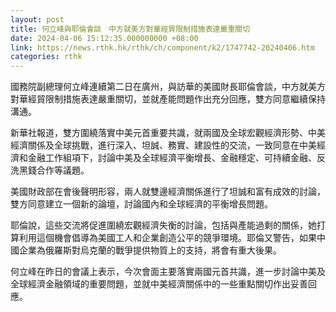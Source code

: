 ```yaml
---
layout: post
title: 何立峰與耶倫會談　中方就美方對華經貿限制措施表達嚴重關切
date: 2024-04-06 15:12:35.000000000 +08:00
link: https://news.rthk.hk/rthk/ch/component/k2/1747742-20240406.htm
categories: rthk
---
```


國務院副總理何立峰連續第二日在廣州，與訪華的美國財長耶倫會談，中方就美方對華經貿限制措施表達嚴重關切，並就產能問題作出充分回應，雙方同意繼續保持溝通。

新華社報道，雙方圍繞落實中美元首重要共識，就兩國及全球宏觀經濟形勢、中美經濟關係及全球挑戰，進行深入、坦誠、務實、建設性的交流，一致同意在中美經濟和金融工作組項下，討論中美及全球經濟平衡增長、金融穩定、可持續金融、反洗黑錢合作等議題。

美國財政部在會後聲明形容，兩人就雙邊經濟關係進行了坦誠和富有成效的討論，雙方同意建立一個新的論壇，討論國內和全球經濟的平衡增長問題。

耶倫說，這些交流將促進圍繞宏觀經濟失衡的討論，包括與產能過剩的關係，她打算利用這個機會倡導為美國工人和企業創造公平的競爭環境。耶倫又警告，如果中國企業為俄羅斯對烏克蘭的戰爭提供物質上的支持，將會有重大後果。

何立峰在昨日的會議上表示，今次會面主要落實兩國元首共識，進一步討論中美及全球經濟金融領域的重要問題，並就中美經濟關係中的一些重點關切作出妥善回應。
